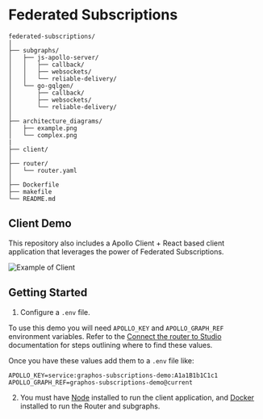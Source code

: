 # Federated Subscriptions
```
federated-subscriptions/
│
├── subgraphs/
│   ├── js-apollo-server/
│   │   ├── callback/
│   │   ├── websockets/
│   │   └── reliable-delivery/
│   └── go-gqlgen/
│       ├── callback/
│       ├── websockets/
│       └── reliable-delivery/
│
├── architecture_diagrams/
│   ├── example.png
│   └── complex.png
|
├── client/
│
├── router/
│   └── router.yaml
│
├── Dockerfile
├── makefile
└── README.md
```

## Client Demo
This repository also includes a Apollo Client + React based client application that leverages the power of Federated Subscriptions.

![Example of Client](https://github.com/apollosolutions/se-subscription-demo/raw/main/client/public/demo.png)

## Getting Started
1) Configure a `.env` file.

To use this demo you will need `APOLLO_KEY` and `APOLLO_GRAPH_REF` environment variables. Refer to the [Connect the router to Studio](https://www.apollographql.com/docs/router/managed-federation/setup/#4-connect-the-router-to-studio) documentation for steps outlining where to find these values.

Once you have these values add them to a `.env` file like:

```
APOLLO_KEY=service:graphos-subscriptions-demo:A1a1B1b1C1c1
APOLLO_GRAPH_REF=graphos-subscriptions-demo@current
```

2) You must have [Node](https://nodejs.org/) installed to run the client application, and [Docker](https://www.docker.com) installed to run the Router and subgraphs.
